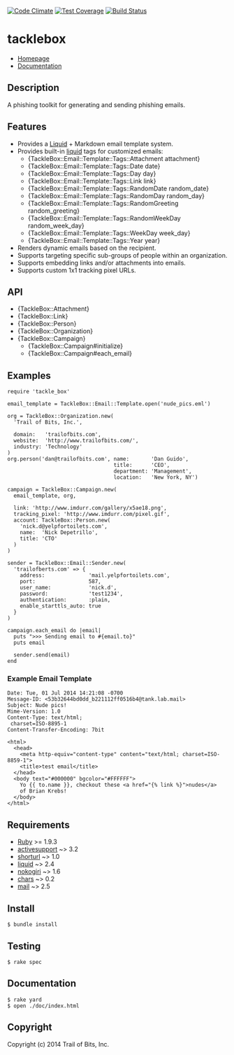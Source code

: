 [![Code Climate](https://codeclimate.com/github/trailofbits/tacklebox/badges/gpa.svg)](https://codeclimate.com/github/trailofbits/tacklebox) [![Test Coverage](https://codeclimate.com/github/trailofbits/tacklebox/badges/coverage.svg)](https://codeclimate.com/github/trailofbits/tacklebox) [![Build Status](https://travis-ci.org/trailofbits/tacklebox.svg)](https://travis-ci.org/trailofbits/tacklebox)

# tacklebox

* [Homepage](https://github.com/trailofbits/tackle_box)
* [Documentation](http://rubydoc.info/gems/tackle_box/frames)

## Description

A phishing toolkit for generating and sending phishing emails.

## Features

* Provides a [Liquid][liquid] + Markdown email template system.
* Provides built-in [liquid] tags for customized emails:
  * {TackleBox::Email::Template::Tags::Attachment attachment}
  * {TackleBox::Email::Template::Tags::Date date}
  * {TackleBox::Email::Template::Tags::Day day}
  * {TackleBox::Email::Template::Tags::Link link}
  * {TackleBox::Email::Template::Tags::RandomDate random_date}
  * {TackleBox::Email::Template::Tags::RandomDay random_day}
  * {TackleBox::Email::Template::Tags::RandomGreeting random_greeting}
  * {TackleBox::Email::Template::Tags::RandomWeekDay random_week_day}
  * {TackleBox::Email::Template::Tags::WeekDay week_day}
  * {TackleBox::Email::Template::Tags::Year year}
* Renders dynamic emails based on the recipient.
* Supports targeting specific sub-groups of people within an organization.
* Supports embedding links and/or attachments into emails.
* Supports custom 1x1 tracking pixel URLs.

## API

* {TackleBox::Attachment}
* {TackleBox::Link}
* {TackleBox::Person}
* {TackleBox::Organization}
* {TackleBox::Campaign}
  * {TackleBox::Campaign#initialize}
  * {TackleBox::Campaign#each_email}

## Examples

    require 'tackle_box'

    email_template = TackleBox::Email::Template.open('nude_pics.eml')

    org = TackleBox::Organization.new(
      'Trail of Bits, Inc.',

      domain:   'trailofbits.com',
      website:  'http://www.trailofbits.com/',
      industry: 'Technology'
    )
    org.person('dan@trailofbits.com', name:       'Dan Guido',
                                      title:      'CEO',
                                      department: 'Management',
                                      location:   'New York, NY')

    campaign = TackleBox::Campaign.new(
      email_template, org,

      link: 'http://www.imdurr.com/gallery/x5ae18.png',
      tracking_pixel: 'http://www.imdurr.com/pixel.gif',
      account: TackleBox::Person.new(
        'nick.d@yelpfortoilets.com',
        name:  'Nick Depetrillo',
        title: 'CTO'
      )
    )

    sender = TackleBox::Email::Sender.new(
      'trailofberts.com' => {
        address:              'mail.yelpfortoilets.com',
        port:                 587,
        user_name:            'nick.d',
        password:             'test1234',
        authentication:       :plain,
        enable_starttls_auto: true
      }
    )

    campaign.each_email do |email|
      puts ">>> Sending email to #{email.to}"
      puts email

      sender.send(email)
    end

### Example Email Template

    Date: Tue, 01 Jul 2014 14:21:08 -0700
    Message-ID: <53b32644bd0dd_b221112ff0516b4@tank.lab.mail>
    Subject: Nude pics!
    Mime-Version: 1.0
    Content-Type: text/html;
     charset=ISO-8895-1
    Content-Transfer-Encoding: 7bit
    
    <html>
      <head>
        <meta http-equiv="content-type" content="text/html; charset=ISO-8859-1">
        <title>test email</title>
      </head>
      <body text="#000000" bgcolor="#FFFFFF">
        Yo {{ to.name }}, checkout these <a href="{% link %}">nudes</a>
        of Brian Krebs!
      </body>
    </html>

## Requirements

* [Ruby] >= 1.9.3
* [activesupport] ~> 3.2
* [shorturl] ~> 1.0
* [liquid] ~> 2.4
* [nokogiri] ~> 1.6
* [chars] ~> 0.2
* [mail] ~> 2.5

## Install

    $ bundle install

## Testing

    $ rake spec

## Documentation

    $ rake yard
    $ open ./doc/index.html

## Copyright

Copyright (c) 2014 Trail of Bits, Inc.

[Ruby]: http://www.ruby-lang.org/
[activesupport]: https://github.com/rails/rails/tree/master/activesupport#readme
[shorturl]: https://github.com/robbyrussell/shorturl#readme
[liquid]: http://liquidmarkup.org/
[nokogiri]: http://nokogiri.org/
[chars]: https://github.com/postmodern/chars#readme
[mail]: https://github.com/mikel/mail
